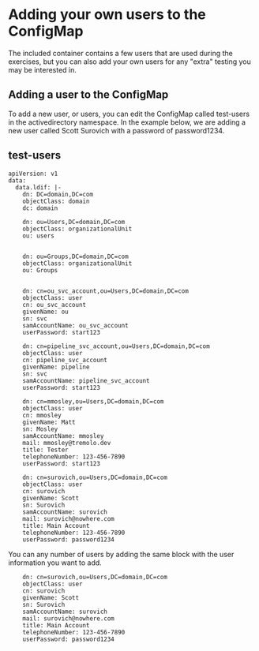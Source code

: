 # Adding your own users to the ConfigMap  
  
The included container contains a few users that are used during the exercises, but you can also add your own users for any "extra" testing you may be interested in.  
  
## Adding a user to the ConfigMap  
  
To add a new user, or users, you can edit the ConfigMap called test-users in the activedirectory namespace.   In the example below, we are adding a new user called Scott Surovich with a password of password1234.
  
## test-users  
  
```
apiVersion: v1
data:
  data.ldif: |-
    dn: DC=domain,DC=com
    objectClass: domain
    dc: domain

    dn: ou=Users,DC=domain,DC=com
    objectClass: organizationalUnit
    ou: users


    dn: ou=Groups,DC=domain,DC=com
    objectClass: organizationalUnit
    ou: Groups


    dn: cn=ou_svc_account,ou=Users,DC=domain,DC=com
    objectClass: user
    cn: ou_svc_account
    givenName: ou
    sn: svc
    samAccountName: ou_svc_account
    userPassword: start123

    dn: cn=pipeline_svc_account,ou=Users,DC=domain,DC=com
    objectClass: user
    cn: pipeline_svc_account
    givenName: pipeline
    sn: svc
    samAccountName: pipeline_svc_account
    userPassword: start123

    dn: cn=mmosley,ou=Users,DC=domain,DC=com
    objectClass: user
    cn: mmosley
    givenName: Matt
    sn: Mosley
    samAccountName: mmosley
    mail: mmosley@tremolo.dev
    title: Tester
    telephoneNumber: 123-456-7890
    userPassword: start123

    dn: cn=surovich,ou=Users,DC=domain,DC=com
    objectClass: user
    cn: surovich
    givenName: Scott
    sn: Surovich
    samAccountName: surovich
    mail: surovich@nowhere.com
    title: Main Account
    telephoneNumber: 123-456-7890
    userPassword: password1234
```
  
You can any number of users by adding the same block with the user information you want to add.  
  
```
    dn: cn=surovich,ou=Users,DC=domain,DC=com
    objectClass: user
    cn: surovich
    givenName: Scott
    sn: Surovich
    samAccountName: surovich
    mail: surovich@nowhere.com
    title: Main Account
    telephoneNumber: 123-456-7890
    userPassword: password1234
 ```
